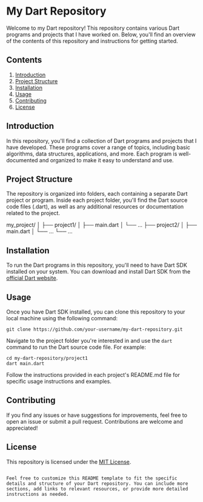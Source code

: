 
# My Dart Repository

Welcome to my Dart repository! This repository contains various Dart programs and projects that I have worked on. Below, you'll find an overview of the contents of this repository and instructions for getting started.

## Contents

1. [Introduction](#introduction)
2. [Project Structure](#project-structure)
3. [Installation](#installation)
4. [Usage](#usage)
5. [Contributing](#contributing)
6. [License](#license)

## Introduction

In this repository, you'll find a collection of Dart programs and projects that I have developed. These programs cover a range of topics, including basic algorithms, data structures, applications, and more. Each program is well-documented and organized to make it easy to understand and use.

## Project Structure

The repository is organized into folders, each containing a separate Dart project or program. Inside each project folder, you'll find the Dart source code files (.dart), as well as any additional resources or documentation related to the project.


my_project/
│
├── project1/
│   ├── main.dart
│   └── ...
├── project2/
│   ├── main.dart
│   └── ...
└── ...

## Installation

To run the Dart programs in this repository, you'll need to have Dart SDK installed on your system. You can download and install Dart SDK from the [official Dart website](https://dart.dev/get-dart).

## Usage

Once you have Dart SDK installed, you can clone this repository to your local machine using the following command:

```
git clone https://github.com/your-username/my-dart-repository.git
```

Navigate to the project folder you're interested in and use the `dart` command to run the Dart source code file. For example:

```
cd my-dart-repository/project1
dart main.dart
```

Follow the instructions provided in each project's README.md file for specific usage instructions and examples.

## Contributing

If you find any issues or have suggestions for improvements, feel free to open an issue or submit a pull request. Contributions are welcome and appreciated!

## License

This repository is licensed under the [MIT License](LICENSE).
```

Feel free to customize this README template to fit the specific details and structure of your Dart repository. You can include more sections, add links to relevant resources, or provide more detailed instructions as needed.
